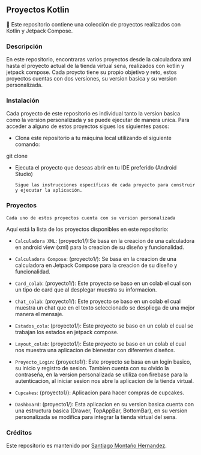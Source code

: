 ## Proyectos Kotlin

🚀 Este repositorio contiene una colección de proyectos realizados con Kotlin y Jetpack Compose.

###  **Descripción**

En este repositorio, encontraras varios proyectos desde la calculadora xml hasta el proyecto actual de la tienda virtual sena, realizados con kotlin y jetpack compose. Cada proycto tiene su propio objetivo y reto, estos proyectos cuentas con dos versiones, su version basica y su version personalizada.

### **Instalación**

Cada proyecto de este repositorio es individual tanto la version basica como la version personalizada y se puede ejecutar de manera unica. Para acceder a alguno de estos proyectos sigues los siguientes pasos:

 * Clona este repositorio a tu máquina local utilizando el siguiente comando:
 
git clone <URL del repositorio>

 * Ejecuta el proyecto que deseas abrir en tu IDE preferido (Android Studio)
    
       Sigue las instrucciones específicas de cada proyecto para construir y ejecutar la aplicación.
   

### **Proyectos**

    Cada uno de estos proyectos cuenta con su version personalizada
  
Aquí está la lista de los proyectos disponibles en este repositorio:

   - `Calculadora XML`: (proyecto1/):Se basa en la creacion de una calculadora en android view (xml) para la creacion de su diseño y funcionalidad.
     
   - `Calculadora Compose`: (proyecto1/): Se basa en la creacion de una calculadora en Jetpack Compose para la creacion de su diseño y funcionalidad.
     
   - `Card_colab`: (proyecto1/): Este proyecto se baso en un colab el cual son un tipo de card que al desplegar muestra su informacion.
     
   - `Chat_colab`: (proyecto1/): Este proyecto se baso en un colab el cual muestra un chat que en el texto seleccionado se despliega de una mejor manera el mensaje.
     
   - `Estados_cola`: (proyecto1/): Este proyecto se baso en un colab el cual se trabajan los estados en jetpack compose.
     
   - `Layout_colab`: (proyecto1/): Este proyecto se baso en un colab el cual nos muestra una aplicacion de bienestar con diferentes diseños.
     
   - `Proyecto_Login`: (proyecto1/): Este proyecto se basa en un login basico, su inicio y registro de sesion. Tambien cuenta con su olvido la contraseña, en la version personalizada se utiliza con firebase para la autenticacion, al iniciar sesion nos abre la aplicacion de la tienda virtual.
     
   - `Cupcakes`: (proyecto1/): Aplicacion para hacer compras de cupcakes.
     
   - `Dashboard`: (proyecto1/): Esta aplicacion en su version basica cuenta con una estructura basica (Drawer, TopAppBar, BottomBar), en su version personalizada se modifica para integrar la tienda virtual del sena.

     
   
### **Créditos**

Este repositorio es mantenido por [Santiago Montaño Hernandez](github.com/SantiagoHernandez20).

   
  
     
     





